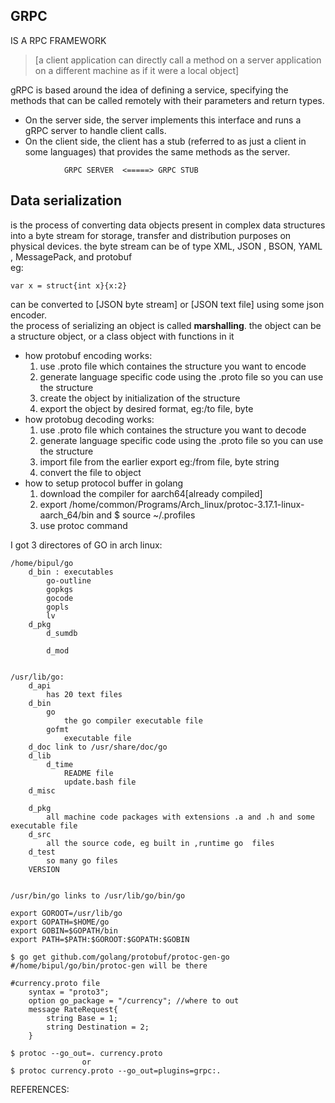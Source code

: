 ## GRPC 
IS A RPC FRAMEWORK
>[a client application can directly call a method on a server application on a different machine as if it were a local object]

gRPC is based around the idea of defining a service, specifying the methods that can be called remotely with their parameters and return types.  
* On the server side, the server implements this interface and runs a gRPC server to handle client calls.  
* On the client side, the client has a stub (referred to as just a client in some languages) that provides the same methods as the server.
```		
			GRPC SERVER  <=====> GRPC STUB
```
## Data serialization 
is the process of converting data objects present in complex data structures into a byte stream for storage, transfer and distribution purposes on physical devices. the byte stream can be of type XML, JSON , BSON, YAML , MessagePack, and protobuf  
eg: 
```
var x = struct{int x}{x:2} 
```
can be converted to [JSON byte stream]  or [JSON text file] using some json encoder.  
the process of serializing an object is called **marshalling**. the object can be a structure object, or a class object with functions in it

* how protobuf encoding works:
	1. use .proto file which containes the structure you want to encode 
	2. generate language specific code using the .proto file so you can use the structure
	3. create the object by initialization of the structure 
	4. export the object by desired format, eg:/to file, byte
* how protobug decoding works:
	1. use .proto file which containes the structure you want to decode
	2. generate language specific code using the .proto file so you can use the structure
	3. import file from the earlier export eg:/from file, byte string
	4. convert the file to object
* how to setup protocol buffer in golang
	1. download the compiler for aarch64[already compiled]
	2. export /home/common/Programs/Arch_linux/protoc-3.17.1-linux-aarch_64/bin and $ source ~/.profiles
	3. use protoc command

I got 3 directores of GO in arch linux:
```
/home/bipul/go
	d_bin : executables
		go-outline
		gopkgs
		gocode
		gopls
		lv
	d_pkg
		d_sumdb
			
		d_mod
		
		
/usr/lib/go:
	d_api
		has 20 text files
	d_bin
		go
			the go compiler executable file
		gofmt
			executable file
	d_doc link to /usr/share/doc/go
	d_lib
		d_time
			README file
			update.bash file
	d_misc
		
	d_pkg
		all machine code packages with extensions .a and .h and some executable file
	d_src
		all the source code, eg built in ,runtime go  files
	d_test
		so many go files
	VERSION
		
		
/usr/bin/go links to /usr/lib/go/bin/go
```
```
export GOROOT=/usr/lib/go
export GOPATH=$HOME/go
export GOBIN=$GOPATH/bin
export PATH=$PATH:$GOROOT:$GOPATH:$GOBIN
```
```
$ go get github.com/golang/protobuf/protoc-gen-go 
#/home/bipul/go/bin/protoc-gen will be there
```

```
#currency.proto file
	syntax = "proto3";
	option go_package = "/currency"; //where to out
	message RateRequest{
		string Base = 1;
		string Destination = 2;
	}

$ protoc --go_out=. currency.proto
				or
$ protoc currency.proto --go_out=plugins=grpc:.
```

REFERENCES:
	

